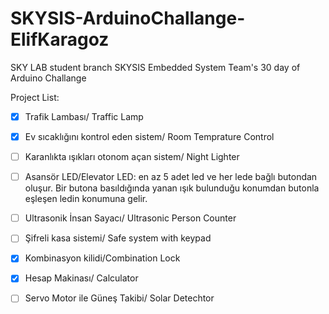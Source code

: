# SKYSIS-ArduinoChallange-ElifKaragoz

SKY LAB student branch SKYSIS Embedded System Team's 30 day of Arduino Challange

Project List:

 * [x] Trafik Lambası/ Traffic Lamp
 
 * [x] Ev sıcaklığını kontrol eden sistem/ Room Temprature Control
 
 * [ ] Karanlıkta ışıkları otonom açan sistem/ Night Lighter
 
 * [ ] Asansör LED/Elevator LED: en az 5 adet led ve her lede bağlı butondan oluşur. Bir butona basıldığında yanan ışık bulunduğu konumdan butonla eşleşen ledin konumuna gelir.
 
 * [ ] Ultrasonik İnsan Sayacı/ Ultrasonic Person Counter
 
 * [ ] Şifreli kasa sistemi/ Safe system with keypad
 
 * [x] Kombinasyon kilidi/Combination Lock
 
 * [x] Hesap Makinası/ Calculator
 
 * [ ] Servo Motor ile Güneş Takibi/ Solar Detechtor
